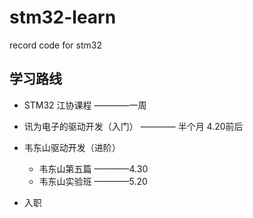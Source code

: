 # stm32-learn
record code for stm32

## 学习路线

* STM32 江协课程 ————一周
* 讯为电子的驱动开发（入门）   ———— 半个月 4.20前后
* 韦东山驱动开发（进阶）  
    * 韦东山第五篇  ————4.30
    * 韦东山实验班 ————5.20

* 入职